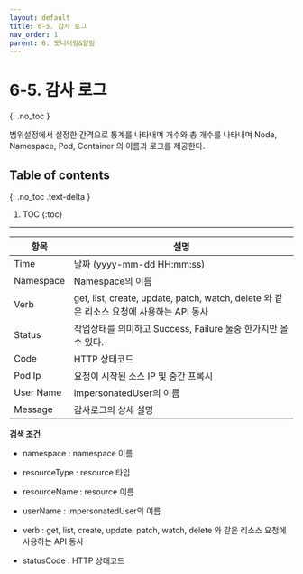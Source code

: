 ```yaml
---
layout: default
title: 6-5. 감사 로그
nav_order: 1
parent: 6. 모니터링&알림
---
```


# 6-5. 감사 로그
{: .no_toc }

범위설정에서 설정한 간격으로 통계를 나타내며 개수와 총 개수를 나타내며 Node, Namespace, Pod, Container 의 이름과 로그를 제공한다.

## Table of contents
{: .no_toc .text-delta }

1. TOC
{:toc}

---

| 항목  | 설명 |
|---|---|
| Time   | 날짜 (yyyy-mm-dd HH:mm:ss) |
| Namespace   | Namespace의 이름 |
| Verb   | get, list, create, update, patch, watch, delete 와 같은 리소스 요청에 사용하는 API 동사 |
| Status   | 작업상태를 의미하고 Success, Failure 둘중 한가지만 올수 있다. |
| Code   | HTTP 상태코드 |
| Pod Ip  | 요청이 시작된 소스 IP 및 중간 프록시 |
| User Name   | impersonatedUser의 이름 |
| Message   | 감사로그의 상세 설명 |


**검색 조건**

- namespace : namespace 이름

- resourceType : resource 타입

- resourceName : resource 이름

- userName : impersonatedUser의 이름

- verb : get, list, create, update, patch, watch, delete 와 같은 리소스 요청에 사용하는 API 동사

- statusCode : HTTP 상태코드
